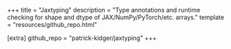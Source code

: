 +++
title = "Jaxtyping"
description = "Type annotations and runtime checking for shape and dtype of JAX/NumPy/PyTorch/etc. arrays."
template = "resources/github_repo.html"

[extra]
github_repo = "patrick-kidger/jaxtyping"
+++